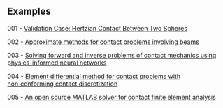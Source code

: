 ## Examples

001 - [Validation Case: Hertzian Contact Between Two Spheres](https://www.simscale.com/docs/validation-cases/hertzian-contact-between-two-spheres/)

002 - [Approximate methods for contact problems involving beams](https://doi.org/10.1177/03093247231200911)

003 - [Solving forward and inverse problems of contact mechanics using physics-informed neural networks](https://doi.org/10.1186/s40323-024-00265-3)

004 - [Element differential method for contact problems with non‑conforming contact discretization](https://doi.org/10.1007/s00366-024-01963-7)

005 - [An open source MATLAB solver for contact finite element analysis](https://doi.org/10.1016/j.advengsoft.2024.103798)
